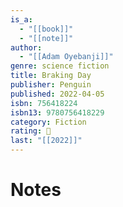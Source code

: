 ```yaml
---
is_a:
  - "[[book]]"
  - "[[note]]"
author:
  - "[[Adam Oyebanji]]"
genre: science fiction
title: Braking Day
publisher: Penguin
published: 2022-04-05
isbn: 756418224
isbn13: 9780756418229
category: Fiction
rating: 🤞
last: "[[2022]]"
---
```

# Notes
